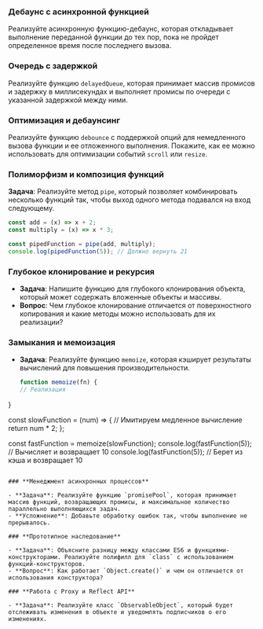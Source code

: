 
### **Дебаунс с асинхронной функцией**

Реализуйте асинхронную функцию-дебаунс, которая откладывает выполнение переданной функции до тех пор, пока не пройдет определенное время после последнего вызова.

### **Очередь с задержкой**

Реализуйте функцию `delayedQueue`, которая принимает массив промисов и задержку в миллисекундах и выполняет промисы по очереди с указанной задержкой между ними.

### **Оптимизация и дебаунсинг**

Реализуйте функцию `debounce` с поддержкой опций для немедленного вызова функции и ее отложенного выполнения. Покажите, как ее можно использовать для оптимизации событий `scroll` или `resize`.

### **Полиморфизм и композиция функций**

**Задача**: Реализуйте метод `pipe`, который позволяет комбинировать несколько функций так, чтобы выход одного метода подавался на вход следующему.
```js
const add = (x) => x + 2;
const multiply = (x) => x * 3;

const pipedFunction = pipe(add, multiply);
console.log(pipedFunction(5)); // Должно вернуть 21

```

### **Глубокое клонирование и рекурсия**

- **Задача**: Напишите функцию для глубокого клонирования объекта, который может содержать вложенные объекты и массивы.
- **Вопрос**: Чем глубокое клонирование отличается от поверхностного копирования и какие методы можно использовать для их реализации?

### **Замыкания и мемоизация**

- **Задача**: Реализуйте функцию `memoize`, которая кэширует результаты вычислений для повышения производительности.
  
  ```js
  function memoize(fn) {
  // Реализация
}

const slowFunction = (num) => {
  // Имитируем медленное вычисление
  return num * 2;
};

const fastFunction = memoize(slowFunction);
console.log(fastFunction(5)); // Вычисляет и возвращает 10
console.log(fastFunction(5)); // Берет из кэша и возвращает 10

```

### **Менеджмент асинхронных процессов**

- **Задача**: Реализуйте функцию `promisePool`, которая принимает массив функций, возвращающих промисы, и максимальное количество параллельно выполняющихся задач.
- **Усложнение**: Добавьте обработку ошибок так, чтобы выполнение не прерывалось.
  
### **Прототипное наследование**

- **Задача**: Объясните разницу между классами ES6 и функциями-конструкторами. Реализуйте полифилл для `class` с использованием функций-конструкторов.
- **Вопрос**: Как работает `Object.create()` и чем он отличается от использования конструктора?

### **Работа с Proxy и Reflect API**

- **Задача**: Реализуйте класс `ObservableObject`, который будет отслеживать изменения в объекте и уведомлять подписчиков о его изменениях.